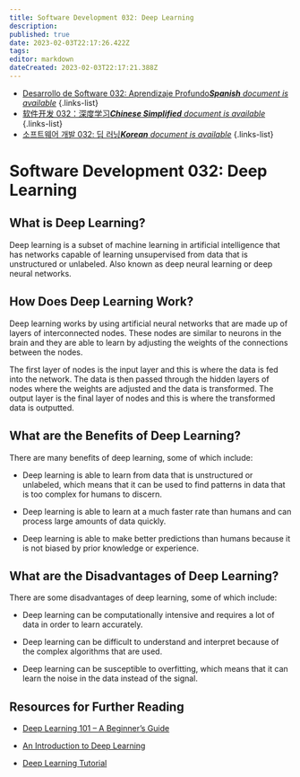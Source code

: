 ```yaml
---
title: Software Development 032: Deep Learning
description: 
published: true
date: 2023-02-03T22:17:26.422Z
tags: 
editor: markdown
dateCreated: 2023-02-03T22:17:21.388Z
---
```


- [Desarrollo de Software 032: Aprendizaje Profundo***Spanish** document is available*](/es/Knowledge-base/Software-Development/Learning/software-development-032-deep-learning)
{.links-list}
- [软件开发 032：深度学习***Chinese Simplified** document is available*](/zh/Knowledge-base/Software-Development/Learning/software-development-032-deep-learning)
{.links-list}
- [소프트웨어 개발 032: 딥 러닝***Korean** document is available*](/ko/Knowledge-base/Software-Development/Learning/software-development-032-deep-learning)
{.links-list}


# Software Development 032: Deep Learning

## What is Deep Learning?

Deep learning is a subset of machine learning in artificial intelligence that has networks capable of learning unsupervised from data that is unstructured or unlabeled. Also known as deep neural learning or deep neural networks.

## How Does Deep Learning Work?

Deep learning works by using artificial neural networks that are made up of layers of interconnected nodes. These nodes are similar to neurons in the brain and they are able to learn by adjusting the weights of the connections between the nodes.

The first layer of nodes is the input layer and this is where the data is fed into the network. The data is then passed through the hidden layers of nodes where the weights are adjusted and the data is transformed. The output layer is the final layer of nodes and this is where the transformed data is outputted.

## What are the Benefits of Deep Learning?

There are many benefits of deep learning, some of which include:

- Deep learning is able to learn from data that is unstructured or unlabeled, which means that it can be used to find patterns in data that is too complex for humans to discern.

- Deep learning is able to learn at a much faster rate than humans and can process large amounts of data quickly.

- Deep learning is able to make better predictions than humans because it is not biased by prior knowledge or experience.

## What are the Disadvantages of Deep Learning?

There are some disadvantages of deep learning, some of which include:

- Deep learning can be computationally intensive and requires a lot of data in order to learn accurately.

- Deep learning can be difficult to understand and interpret because of the complex algorithms that are used.

- Deep learning can be susceptible to overfitting, which means that it can learn the noise in the data instead of the signal.

## Resources for Further Reading

- [Deep Learning 101 – A Beginner’s Guide](https://www.analyticsvidhya.com/blog/2017/05/deep-learning-101-beginners-guide/)

- [An Introduction to Deep Learning](https://machinelearningmastery.com/an-introduction-to-deep-learning/)

- [Deep Learning Tutorial](https://www.tutorialspoint.com/deep_learning/index.htm)